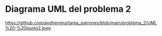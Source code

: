 # Diagrama UML del problema 2

<span>https://github.com/andherrera/tarea_patrones/blob/main/problema_2/UML%20-%20punto2.jpeg</span>
